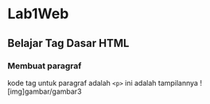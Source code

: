 # Lab1Web
## Belajar Tag Dasar HTML

### Membuat paragraf
kode tag untuk paragraf adalah `<p>`
ini adalah tampilannya
![img]gambar/gambar3